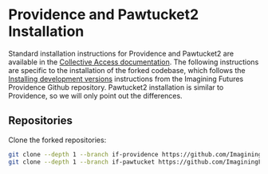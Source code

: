 # Providence and Pawtucket2 Installation

Standard installation instructions for Providence and Pawtucket2 are available in the [Collective Access documentation](https://manual.collectiveaccess.org/providence/user/setup/installation.html). The following instructions are specific to the installation of the forked codebase, which follows the [Installing development versions](https://github.com/ImaginingFutures/providence#installing-development-versions) instructions from the Imagining Futures Providence Github repository. Pawtucket2 installation is similar to Providence, so we will only point out the differences.

## Repositories

Clone the forked repositories:

```bash
git clone --depth 1 --branch if-providence https://github.com/ImaginingFutures/providence.git /var/www/html/ifrepo-admin
git clone --depth 1 --branch if-pawtucket https://github.com/ImaginingFutures/pawtucket2.git /var/www/html/ifrepo
```

